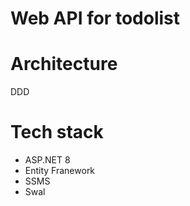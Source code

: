 # Web API for todolist
# Architecture 
  DDD
# Tech stack
  + ASP.NET 8
  + Entity Franework
  + SSMS
  + Swal
